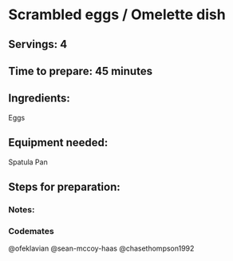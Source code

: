 # Scrambled eggs / Omelette dish

## Servings: 4

## Time to prepare: 45 minutes

## Ingredients:
Eggs

## Equipment needed:
Spatula
Pan

## Steps for preparation:



### Notes:



### Codemates #
@ofeklavian
@sean-mccoy-haas
@chasethompson1992
